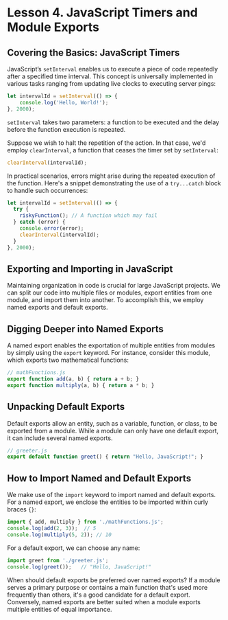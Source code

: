 # Lesson 4. JavaScript Timers and Module Exports

## Covering the Basics: JavaScript Timers

JavaScript’s `setInterval` enables us to execute a piece of code repeatedly after a specified time interval. This concept is universally implemented in various tasks ranging from updating live clocks to executing server pings:

```javaScript
let intervalId = setInterval(() => {
    console.log('Hello, World!');
}, 2000);
```
`setInterval` takes two parameters: a function to be executed and the delay before the function execution is repeated.

Suppose we wish to halt the repetition of the action. In that case, we'd employ `clearInterval`, a function that ceases the timer set by `setInterval`:

```javaScript
clearInterval(intervalId);
```
In practical scenarios, errors might arise during the repeated execution of the function. Here's a snippet demonstrating the use of a `try...catch` block to handle such occurrences:

```javaScript
let intervalId = setInterval(() => {
  try {
    riskyFunction(); // A function which may fail
  } catch (error) {
    console.error(error);
    clearInterval(intervalId);
  }
}, 2000);
```

## Exporting and Importing in JavaScript

Maintaining organization in code is crucial for large JavaScript projects. We can split our code into multiple files or modules, export entities from one module, and import them into another. To accomplish this, we employ named exports and default exports.

## Digging Deeper into Named Exports

A named export enables the exportation of multiple entities from modules by simply using the `export` keyword. For instance, consider this module, which exports two mathematical functions:

```javaScript
// mathFunctions.js
export function add(a, b) { return a + b; }
export function multiply(a, b) { return a * b; }
```

## Unpacking Default Exports

Default exports allow an entity, such as a variable, function, or class, to be exported from a module. While a module can only have one default export, it can include several named exports.

```javaScript
// greeter.js
export default function greet() { return "Hello, JavaScript!"; }
```

## How to Import Named and Default Exports
We make use of the `import` keyword to import named and default exports. For a named export, we enclose the entities to be imported within curly braces `{}`:

```javaScript
import { add, multiply } from './mathFunctions.js';
console.log(add(2, 3));  // 5
console.log(multiply(5, 2)); // 10
```
For a default export, we can choose any name:
```javaScript
import greet from './greeter.js';
console.log(greet());   // "Hello, JavaScript!"
```
When should default exports be preferred over named exports? If a module serves a primary purpose or contains a main function that's used more frequently than others, it's a good candidate for a default export. Conversely, named exports are better suited when a module exports multiple entities of equal importance.
